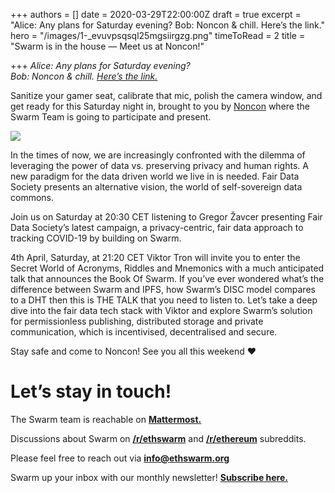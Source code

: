 +++
authors = []
date = 2020-03-29T22:00:00Z
draft = true
excerpt = "Alice: Any plans for Saturday evening? Bob: Noncon & chill. Here’s the link."
hero = "/images/1-_evuvpsqsql25mgsiirgzg.png"
timeToRead = 2
title = "Swarm is in the house — Meet us at Noncon!"

+++
_Alice: Any plans for Saturday evening?  
Bob: Noncon & chill._ [_Here’s the link._](https://noncon.org/)

Sanitize your gamer seat, calibrate that mic, polish the camera window, and get ready for this Saturday night in, brought to you by [Noncon](https://noncon.org/) where the Swarm Team is going to participate and present.

![](/images/1-_evuvpsqsql25mgsiirgzg.png)

In the times of now, we are increasingly confronted with the dilemma of leveraging the power of data vs. preserving privacy and human rights. A new paradigm for the data driven world we live in is needed. Fair Data Society presents an alternative vision, the world of self-sovereign data commons.

Join us on Saturday at 20:30 CET listening to Gregor Žavcer presenting Fair Data Society’s latest campaign, a privacy-centric, fair data approach to tracking COVID-19 by building on Swarm.

4th April, Saturday, at 21:20 CET Viktor Tron will invite you to enter the Secret World of Acronyms, Riddles and Mnemonics with a much anticipated talk that announces the Book Of Swarm. If you’ve ever wondered what’s the difference between Swarm and IPFS, how Swarm’s DISC model compares to a DHT then this is THE TALK that you need to listen to. Let’s take a deep dive into the fair data tech stack with Viktor and explore Swarm’s solution for permissionless publishing, distributed storage and private communication, which is incentivised, decentralised and secure.

Stay safe and come to Noncon! See you all this weekend ❤

# Let’s stay in touch!

The Swarm team is reachable on [**Mattermost.**](http://beehive.ethswarm.org/)

Discussions about Swarm on [**/r/ethswarm**](https://www.reddit.com/r/ethswarm) and [**/r/ethereum**](https://www.reddit.com/r/ethereum) subreddits.

Please feel free to reach out via [**info@ethswarm.org**](mailto:info@ethswarm.org)

Swarm up your inbox with our monthly newsletter! [**Subscribe here.**](https://mailchi.mp/3871b41953e3/swarm-newsletter-signup)